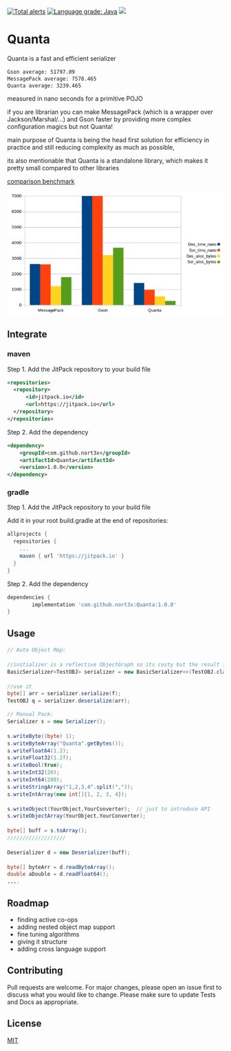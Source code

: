 [![Total alerts](https://img.shields.io/lgtm/alerts/g/nort3x/Quanta.svg?logo=lgtm&logoWidth=18)](https://lgtm.com/projects/g/nort3x/Quanta/alerts/)
[![Language grade: Java](https://img.shields.io/lgtm/grade/java/g/nort3x/Quanta.svg?logo=lgtm&logoWidth=18)](https://lgtm.com/projects/g/nort3x/Quanta/context:java)
[![](https://jitpack.io/v/nort3x/Quanta.svg)](https://jitpack.io/#nort3x/Quanta)
# Quanta

Quanta is a fast and efficient serializer


```
Gson average: 51797.09
MessagePack average: 7578.465
Quanta average: 3239.465
``` 
measured in nano seconds for a primitive POJO

if you are librarian you can make MessagePack (which is a wrapper over Jackson/Marshal/...) and Gson faster by providing more complex configuration magics but not Quanta!

main purpose of Quanta is being the head first solution for efficiency in practice and still reducing complexity as much as possible,

its also mentionable that Quanta is a standalone library, which makes it pretty small compared to other libraries

[comparison benchmark](https://github.com/nort3x/Quanta/blob/main/Benchmark.txt)

![comparison-chart](https://github.com/nort3x/Quanta/blob/main/chart.png "comparison chart")

## Integrate


### maven

Step 1. Add the JitPack repository to your build file
```xml
<repositories>
  <repository>
      <id>jitpack.io</id>
      <url>https://jitpack.io</url>
  </repository>
</repositories>
```
Step 2. Add the dependency
```xml
<dependency>
    <groupId>com.github.nort3x</groupId>
    <artifactId>Quanta</artifactId>
    <version>1.0.0</version>
</dependency>
```


### gradle

Step 1. Add the JitPack repository to your build file


Add it in your root build.gradle at the end of repositories:
```gradle
allprojects {
  repositories {
    ...
    maven { url 'https://jitpack.io' }
  }
}
```
Step 2. Add the dependency
```gradle
dependencies {
        implementation 'com.github.nort3x:Quanta:1.0.0'
}
```

## Usage
```java
// Auto Object Map:

//initializer is a reflective ObjectGraph so its costy but the result is threadsafe and fast
BasicSerializer<TestOBJ> serializer = new BasicSerializer<>(TestOBJ.class); // initialize it 

//use it
byte[] arr = serializer.serialize(f); 
TestOBJ q = serializer.deserialize(arr);

```
```java
// Manual Pack:
Serializer s = new Serializer();

s.writeByte((byte) 1);
s.writeByteArray("Quanta".getBytes());
s.writeFloat64(1.2);
s.writeFloat32(1.2f);
s.writeBool(true);
s.writeInt32(20);
s.writeInt64(200);
s.writeStringArray("1,2,3,4".split(","));
s.writeIntArray(new int[]{1, 2, 3, 4});

s.writeObject(YourObject,YourConverter);  // just to introduce API
s.writeObjectArray(YourObject,YourConverter);

byte[] buff = s.toArray();
///////////////////

Deserializer d = new Deserializer(buff);

byte[] byteArr = d.readByteArray();
double aDouble = d.readFloat64();
....
```
## Roadmap
+ finding active co-ops
+ adding nested object map support
+ fine tuning algorithms
+ giving it structure
+ adding cross language support



## Contributing
Pull requests are welcome. For major changes, please open an issue first to discuss what you would like to change.
Please make sure to update Tests and Docs as appropriate.

## License
[MIT](https://choosealicense.com/licenses/mit/)
